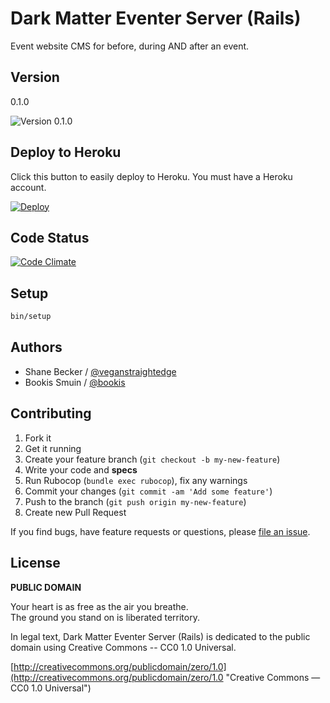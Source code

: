 # Dark Matter Eventer Server (Rails)

Event website CMS for before, during AND after an event.


## Version

0.1.0

![Version 0.1.0](https://img.shields.io/badge/VERSION-0.1.0-green.svg)


## Deploy to Heroku

Click this button to easily deploy to Heroku. You must have a Heroku account.

[![Deploy](https://www.herokucdn.com/deploy/button.png)](https://heroku.com/deploy)


## Code Status

[![Code Climate](https://codeclimate.com/github/darkmatterapp/eventer-server-rails/badges/gpa.svg)](https://codeclimate.com/github/darkmatterapp/eventer-server-rails)


## Setup

```bash
bin/setup
```


## Authors

* Shane Becker / [@veganstraightedge](https://github.com/veganstraightedge)
* Bookis Smuin / [@bookis](https://github.com/bookis)


## Contributing

1. Fork it
1. Get it running
1. Create your feature branch (`git checkout -b my-new-feature`)
1. Write your code and **specs**
1. Run Rubocop (`bundle exec rubocop`), fix any warnings
1. Commit your changes (`git commit -am 'Add some feature'`)
1. Push to the branch (`git push origin my-new-feature`)
1. Create new Pull Request

If you find bugs, have feature requests or questions, please
[file an issue](https://github.com/darkmatterapp/eventer-server-rails/issues).


## License

**PUBLIC DOMAIN**

Your heart is as free as the air you breathe. <br>
The ground you stand on is liberated territory.

In legal text, Dark Matter Eventer Server (Rails) is dedicated to the public domain
using Creative Commons -- CC0 1.0 Universal.

[http://creativecommons.org/publicdomain/zero/1.0](http://creativecommons.org/publicdomain/zero/1.0 "Creative Commons &mdash; CC0 1.0 Universal")
